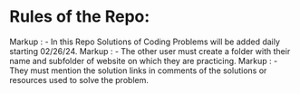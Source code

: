 # Rules of the Repo:
Markup : - In this Repo Solutions of Coding Problems will be added daily starting 02/26/24.
Markup : - The other user must create a folder with their name and subfolder of website on which they are practicing.
Markup : - They must mention the solution links in comments of the solutions or resources used to solve the problem.
